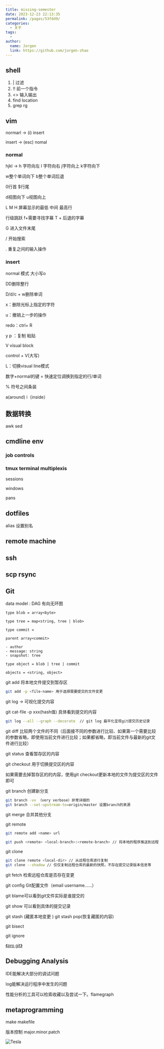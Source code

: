 ```yaml
---
title: missing-semester
date: 2023-12-23 22:13:35
permalink: /pages/53fdd9/
categories:
  - 关于
tags:
  - 
author: 
  name: Jorgen
  link: https://github.com/jorgen-zhao
---
```


## shell

1. | 过滤
2. !! 前一个指令 
3. <> 输入输出
4. find location
5. grep rg

## vim

normarl → (i) insert 

insert → (esc) nomal

### normal

hjkl → h 字符向左  l 字符向右 j字符向上 k字符向下

w整个单词向下 b整个单词后退

0行首  $行尾

d视图向下 u视图向上

L M H 屏幕显示的最低 中间  最高行

行级跳跃 f+需要寻找字幕 T + 后退的字幕

G 进入文件末尾

/ 开始搜索

. 重复之间的输入操作

### insert

normal 模式 大小写o

DD删除整行

D/d/c + w删除单词

x：删除光标上指定的字符

u：撤销上一步的操作

redo：ctrl+ R

y p ：复制 粘贴

V visual block

control + V(大写)

L：切换visual line模式

数字+normal的键 = 快速定位调换到指定的行/单词

% 符号之间条装

a(around) i（inside）

## 数据转换

awk sed

## cmdline env

### job controls

### tmux terminal multiplexis

sessions

windows

pans

## dotfiles

alias 设置别名

## remote machine

## ssh

## scp rsync

## Git

data model : DAG 有向无环图
```
type blob = array<byte>

type tree = map<string, tree | blob>

type commit = 

parent array<commit>

- author
- message: string
- snapshot: tree

type object = blob | tree | commit

objects = <string, object>
```
git add 将本地文件提交到暂存区

```bash
git add -p <file-name> 用于选择需要提交的文件变更
```

git log → 可视化提交内容

git cat-file -p xxx(hash值) 具体看到提交的内容

```bash
git log --all --graph --decorate  // git log 扁平化呈现git提交历史记录
```

git diff 比较两个文件的不同（后面接不同的参数进行比较、如果第一个需要比较的参数省略，即使用当前文件进行比较；如果都省略，即当前文件与最新的git文件进行比较）

git status 查看暂存区的内容

git checkout 用于切换提交区的内容

如果需要去掉暂存区的的内容，使用git checkout更新本地的文件为提交区的文件即可

git branch 创建新分支

```bash
git branch -vv （very verbose）非常详细的
git branch --set-upstream-to=origin/master 设置branch的来源
```

git merge 合并其他分支

git remote

```bash
git remote add <name> url

git push <remote> <local-branch>:<remote-branch> // 将本地的程序推送到远程仓库
```

git clone 

```bash
git clone remote <local-dir> // 从远程仓库进行复制
git clone --shadow // 仅仅复制远程仓库的最新的快照，不存在提交记录版本信息等
```

git fetch 检索远程仓库是否存在变更

git config Git配置文件（email username……）

git blame可以看到git文件实际是谁提交的

git show 可以看到具体的提交记录

git stash (藏匿本地变更 ) git stash pop(恢复藏匿的内容)

git bisect

git ignore

[《pro git》](https://git-scm.com/book/en/v2)

## Debugging Analysis

IDE能解决大部分的调试问题

log能解决运行程序中发生的问题

性能分析的工具可以检索收藏以及尝试一下。flamegraph

## metaprogramming

make makefile

版本控制 major.minor.patch

![Tesla](https://cdn.jsdelivr.net/gh/jorgen-zhao/picGo/blog/Tesla.png)